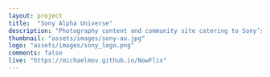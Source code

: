 ```yaml
---
layout: project
title:  "Sony Alpha Universe"
description: "Photography content and community site catering to Sony’s Alpha camera brand enthusiasts."
thumbnail: "assets/images/sony-au.jpg"
logo: "assets/images/sony_logo.png"
comments: false
live: "https://michaelmov.github.io/NowFlix"
---
```

